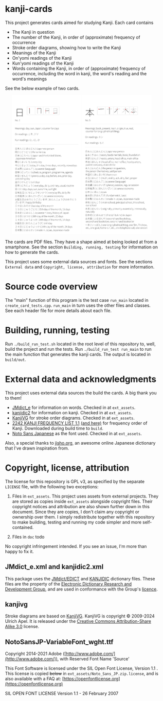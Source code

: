 
# kanji-cards

This project generates cards aimed for studying Kanji. Each card contains

- The Kanji in question
- The number of the Kanji, in order of (approximate) frequency of occurrence
- Stroke order diagrams, showing how to write the Kanji
- Meanings of the Kanji
- On'yomi readings of the Kanji
- Kun'yomi readings of the Kanji
- Words containing the Kanji, in order of (approximate) frequency of occurrence, including the word in kanji, the word's reading and the word's meanings

See the below example of two cards.

<p align="middle">
  <img src="doc/hi.jpg" width="45%" />
  <img src="doc/hon.jpg" width="45%" /> 
</p>

The cards are PDF files. They have a shape aimed at being looked at from a smartphone. See the section `Building, running, testing` for information on how to generate the cards.

This project uses some external data sources and fonts. See the sections `External data` and `Copyright, license, attribution` for more information.

# Source code overview

The "main" function of this program is the test case `run_main` located in `create_card_tests.cpp`. `run_main` in turn uses the other files and classes. See each header file for more details about each file.

# Building, running, testing

Run `./build_run_test.sh` located in the root level of this repository to, well, build the project and run the tests. Run `./build_run_test run_main` to run the main function that generates the kanji cards. The output is located in `build/out`.

# External data and acknowledgments

This project uses external data sources the build the cards. A big thank you to them!

- [JMdict_e](https://www.edrdg.org/wiki/index.php/JMdict-EDICT_Dictionary_Project) for information on words. Checked in at `ext_assets`.
- [kanjidic2](https://www.edrdg.org/wiki/index.php/KANJIDIC_Project#Content_&_Format) for information on kanji. Checked in at `ext_assets`.
- [KanjiVG](https://kanjivg.tagaini.net/) for stroke order diagrams. Checked in at `ext_assets`.
- [2242 KANJI FREQUENCY LIST 1.1](https://docs.google.com/spreadsheets/d/1MBYfKPrlST3F51KIKbAlsGw1x4c_atuHfPwSSRN5sLs/edit?pli=1&gid=496425456#gid=496425456) [(and here)](https://www.researchgate.net/publication/357159664_2242_Kanji_Frequency_List_ver_11) for frequency order of Kanji. Downloaded during build time to `build`.
- [Noto Sans Japanese](https://fonts.google.com/noto/specimen/Noto+Sans+JP) as the font used. Checked in at `ext_assets`.

Also, a special thanks to [jisho.org](https://jisho.org/), an awesome online Japanese dictionary that I've drawn inspiration from.

# Copyright, license, attribution

The license for this repository is GPL v3, as specified by the separate `LICENSE` file, with the following two exceptions:

1. Files in `ext_assets`. This project uses assets from external projects. They are stored as copies inside `ext_assets` alongside copyright files. Their copyright notices and attribution are also shown further down in this document. Since they are copies, I don't claim any copyright or ownership over them. I simply redistribute together with this repository to make building, testing and running my code simpler and more self-contained.

2. Files in `doc` todo

No copyright infringement intended. If you see an issue, I'm more than happy to fix it.

## JMdict_e.xml and kanjidic2.xml

This package uses the [JMdict/EDICT](https://www.edrdg.org/wiki/index.php/JMdict-EDICT_Dictionary_Project) and [KANJIDIC](https://www.edrdg.org/wiki/index.php/KANJIDIC_Project) dictionary files. These files are the property of the [Electronic Dictionary Research and Development Group](https://www.edrdg.org/), and are used in conformance with the Group's [licence](https://www.edrdg.org/edrdg/licence.html). 

## kanjivg

Stroke diagrams are based on [KanjiVG](https://kanjivg.tagaini.net/). KanjiVG is copyright © 2009-2024 Ulrich Apel. It is released under the [Creative Commons Attribution-Share Alike 3.0](https://creativecommons.org/licenses/by-sa/3.0/) license. 

## NotoSansJP-VariableFont_wght.ttf

Copyright 2014-2021 Adobe ([http://www.adobe.com/](http://www.adobe.com/)), with Reserved Font Name 'Source'

This Font Software is licensed under the SIL Open Font License, Version 1.1 . This license is copied ~~below~~ in `ext_assets/Noto_Sans_JP.zip.license`, and is also available with a FAQ at: [https://openfontlicense.org](https://openfontlicense.org)

SIL OPEN FONT LICENSE Version 1.1 - 26 February 2007 
